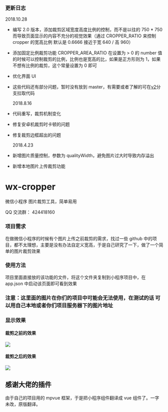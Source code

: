 ### 更新日志

2018.10.28

-   编写 2.0 版本，添加裁剪区域宽度高度比例的控制，而不是以往的 750 \* 750 而导致页面显示的内容不充分的视觉效果（通过 CROPPER_RATIO 来控制 cropper 的宽高比例 默认是 0.6666 接近于宽 640 / 高 960）
-   添加固定比例裁剪功能 CROPPER_AREA_RATIO 在设置为 > 0 的 number 值的时候可以控制裁剪的比例，比例也是宽高的比，如果是正方形则为 1，如果不想有比例的裁剪，这个常量设置为 0 即可
-   优化界面 UI
-   这些代码还有部分问题，暂时没有放到 master，有需要或者了解的可在[v2](https://github.com/IFmiss/wx-cropper/tree/v2)分支拉取代码

    2018.8.16

-   代码重写，裁剪机制变化
-   修复安卓机裁剪时卡顿的问题
-   修复裁剪边框超出的问题

    2018.4.23

-   新增图片质量控制，参数为 qualityWidth，避免图片过大时导致内存溢出
-   新增本地图片上传裁剪功能

# wx-cropper

微信小程序 图片裁剪工具，简单易用

QQ 交流群： 424418160

### 项目需求

在做微信小程序的时候有个图片上传之前裁剪的需求，找过一些 github 中的项目，都不太理想，主要是没有办法自定义宽高，于是自己研究了一下，做了一个简单的图片裁剪效果

### 使用方法

项目里面直接放的该功能的文件，将这个文件夹复制到小程序项目中，在 app.json 中启动该页面即可看到效果

### 注意：这里面的图片在你们的项目中可能会无法使用，在测试的话 可以用自己本地或者你们项目服务器下的图片地址

### 显示效果

#### 裁剪之前的效果

![](https://github.com/IFmiss/wx-cropper/blob/master/1.png)

#### 裁剪之后的效果

![](https://github.com/IFmiss/wx-cropper/blob/master/2.png)

## 感谢大佬的插件

由于自己的项目用的 mpvue 框架，于是把小程序组件翻译成 vue 组件了。一字未改，原版翻译。
